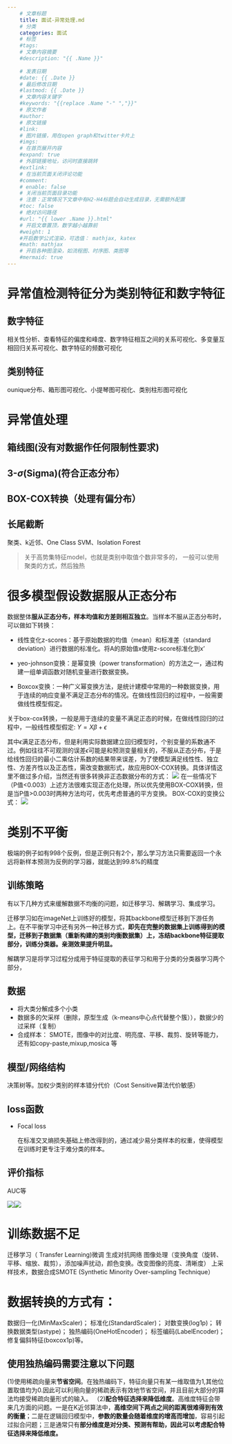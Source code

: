 ```yaml
---
    # 文章标题
    title: 面试-异常处理.md
    # 分类
    categories: 面试
    # 标签
    #tags:
    # 文章内容摘要
    #description: "{{ .Name }}"
    
    # 发表日期
    #date: {{ .Date }}
    # 最后修改日期
    #lastmod: {{ .Date }}
    # 文章内容关键字
    #keywords: "{{replace .Name "-" ","}}"
    # 原文作者
    #author:
    # 原文链接
    #link:
    # 图片链接，用在open graph和twitter卡片上
    #imgs:
    # 在首页展开内容
    #expand: true
    # 外部链接地址，访问时直接跳转
    #extlink:
    # 在当前页面关闭评论功能
    #comment:
    # enable: false
    # 关闭当前页面目录功能
    # 注意：正常情况下文章中有H2-H4标题会自动生成目录，无需额外配置
    #toc: false
    # 绝对访问路径
    #url: "{{ lower .Name }}.html"
    # 开启文章置顶，数字越小越靠前
    #weight: 1
    #开启数学公式渲染，可选值： mathjax, katex
    #math: mathjax
    # 开启各种图渲染，如流程图、时序图、类图等
    #mermaid: true
--- 
```







# 异常值检测特征分为类别特征和数字特征
## 数字特征
相关性分析、查看特征的偏度和峰度、数字特征相互之间的关系可视化、多变量互相回归关系可视化、数字特征的频数可视化      
## 类别特征
ounique分布、箱形图可视化、小提琴图可视化、类别柱形图可视化

# 异常值处理

## 箱线图(没有对数据作任何限制性要求)
## 3-$\sigma$(Sigma)(符合正态分布）
## BOX-COX转换（处理有偏分布）
## 长尾截断

聚类、k近邻、One Class SVM、Isolation Forest

>关于高势集特征model，也就是类别中取值个数非常多的， 一般可以使用聚类的方式，然后独热

# 很多模型假设数据服从正态分布
数据整体**服从正态分布，样本均值和方差则相互独立**。当样本不服从正态分布时，可以做如下转换：

- 线性变化z-scores：基于原始数据的均值（mean）和标准差（standard deviation）进行数据的标准化。将A的原始值x使用z-score标准化到x’
  


- yeo-johnson变换：是幂变换（power transformation）的方法之一，通过构建一组单调函数对随机变量进行数据变换。


- Boxcox变换：一种广义幂变换方法，是统计建模中常用的一种数据变换，用于连续的响应变量不满足正态分布的情况。在做线性回归的过程中，一般需要做线性模型假定。

关于box-cox转换，一般是用于连续的变量不满足正态的时候，在做线性回归的过程中，一般线性模型假定:   $Y=X\beta + \epsilon$

其中$\epsilon$满足正态分布，但是利用实际数据建立回归模型时，个别变量的系数通不过。例如往往不可观测的误差$\epsilon$可能是和预测变量相关的，不服从正态分布，于是给线性回归的最小二乘估计系数的结果带来误差，为了使模型满足线性性、独立性、方差齐性以及正态性，需改变数据形式，故应用BOX-COX转换。具体详情这里不做过多介绍，当然还有很多转换非正态数据分布的方式：
![](https://upload-images.jianshu.io/upload_images/18339009-03d35f2ce4fcf3bb.png?imageMogr2/auto-orient/strip%7CimageView2/2/w/1240)
在一些情况下（P值<0.003）上述方法很难实现正态化处理，所以优先使用BOX-COX转换，但是当P值>0.003时两种方法均可，优先考虑普通的平方变换。
BOX-COX的变换公式：
![](https://upload-images.jianshu.io/upload_images/18339009-b259d819c0b52fe5.png?imageMogr2/auto-orient/strip%7CimageView2/2/w/1240)

# 类别不平衡

极端的例子如有998个反例，但是正例只有2个，那么学习方法只需要返回一个永远将新样本预测为反例的学习器，就能达到99.8%的精度

## 训练策略

有以下几种方式来缓解数据不均衡的问题，如迁移学习、解耦学习、集成学习。



迁移学习如在imageNet上训练好的模型，将其backbone模型迁移到下游任务上。在不平衡学习中还有另外一种迁移方式，**即先在完整的数据集上训练得到的模型，迁移到子数据集（重新构建的类别均衡数据集）上，冻结backbone特征提取部分，训练分类器。亲测效果提升明显。**


解耦学习是将学习过程分成用于特征提取的表征学习和用于分类的分类器学习两个部分，

## 数据

- 将大类分解成多个小类
- 数据多的欠采样（删除，原型生成（k-means中心点代替整个簇）），数据少的过采样（复制）
- 合成样本： SMOTE，图像中的对比度、明亮度、平移、裁剪、旋转等能力，还有如copy-paste,mixup,mosica 等

## 模型/网络结构

决策树等。加权少类别的样本错分代价（Cost Sensitive算法代价敏感）

## loss函数

- Focal loss

  在标准交叉熵损失基础上修改得到的，通过减少易分类样本的权重，使得模型在训练时更专注于难分类的样本。

## 评价指标

AUC等

![](https://upload-images.jianshu.io/upload_images/18339009-ad7a1a95d3fc3930.png?imageMogr2/auto-orient/strip%7CimageView2/2/w/1240)![](https://upload-images.jianshu.io/upload_images/18339009-e8164d86267b6091.png?imageMogr2/auto-orient/strip%7CimageView2/2/w/1240)








# 训练数据不足
迁移学习（ Transfer Learning)微调
生成对抗网络
图像处理（变换角度（旋转、平移、缩放、裁剪），添加噪声扰动，颜色变换。改变图像的亮度、清晰度）
上采样技术，数据合成SMOTE (Synthetic Minority Over-sampling Technique）


# 数据转换的方式有：
数据归一化(MinMaxScaler)；
标准化(StandardScaler)；
对数变换(log1p)；
转换数据类型(astype)；
独热编码(OneHotEncoder)；
标签编码(LabelEncoder)；
修复偏斜特征(boxcox1p)等。

## 使用独热编码需要注意以下问题
(1)使用稀疏向量来**节省空间**。在独热编码下，特征向量只有某一维取值为1,其他位置取值均为0.因此可以利用向量的稀疏表示有效地节省空间，并且目前大部分的算法均接受稀疏向量形式的输入。
（2)**配合特征选择来降低维度**。高维度特征会带来几方面的问题。一是在K近邻算法中，**高维空间下两点之间的距离很难得到有效的衡量**；二是在逻辑回归模型中，**参数的数量会随着维度的增高而增加**，容易引起过拟合问题；三是通常只有**部分维度是对分类、预测有帮助，因此可以考虑配合特征选择来降低维度。**

